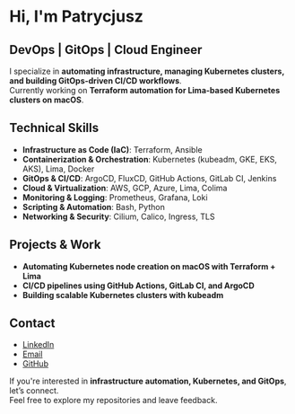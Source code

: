 
# Hi, I'm Patrycjusz

## DevOps | GitOps | Cloud Engineer  

I specialize in **automating infrastructure, managing Kubernetes clusters, and building GitOps-driven CI/CD workflows**.  
Currently working on **Terraform automation for Lima-based Kubernetes clusters on macOS**.

## Technical Skills
- **Infrastructure as Code (IaC)**: Terraform, Ansible  
- **Containerization & Orchestration**: Kubernetes (kubeadm, GKE, EKS, AKS), Lima, Docker  
- **GitOps & CI/CD**: ArgoCD, FluxCD, GitHub Actions, GitLab CI, Jenkins  
- **Cloud & Virtualization**: AWS, GCP, Azure, Lima, Colima  
- **Monitoring & Logging**: Prometheus, Grafana, Loki  
- **Scripting & Automation**: Bash, Python  
- **Networking & Security**: Cilium, Calico, Ingress, TLS  

## Projects & Work  
- **Automating Kubernetes node creation on macOS with Terraform + Lima**  
- **CI/CD pipelines using GitHub Actions, GitLab CI, and ArgoCD**  
- **Building scalable Kubernetes clusters with kubeadm**  

## Contact  
- [LinkedIn](https://www.linkedin.com/in/patrycjusz-myszka/)  
- [Email](mailto:pat.myszka@gmail.com)  
- [GitHub](https://github.com/ixidod)  

If you're interested in **infrastructure automation, Kubernetes, and GitOps**, let’s connect.  
Feel free to explore my repositories and leave feedback.
